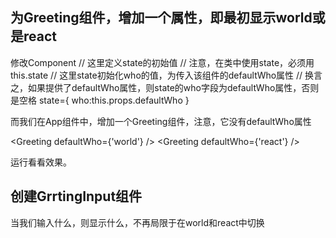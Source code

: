 
## 为Greeting组件，增加一个属性，即最初显示world或是react

修改Component
  // 这里定义state的初始值
  // 注意，在类中使用state，必须用this.state
    // 这里state初始化who的值，为传入该组件的defaultWho属性
  // 换言之，如果提供了defaultWho属性，则state的who字段为defaultWho属性，否则是空格
  state={
    who:this.props.defaultWho
  }

而我们在App组件中，增加一个Greeting组件，注意，它没有defaultWho属性
    <div>
      <Greeting defaultWho={'world'} />
      <Greeting defaultWho={'react'} />
      <Greeting  />
    </div>

运行看看效果。

## 创建GrrtingInput组件
当我们输入什么，则显示什么，不再局限于在world和react中切换


